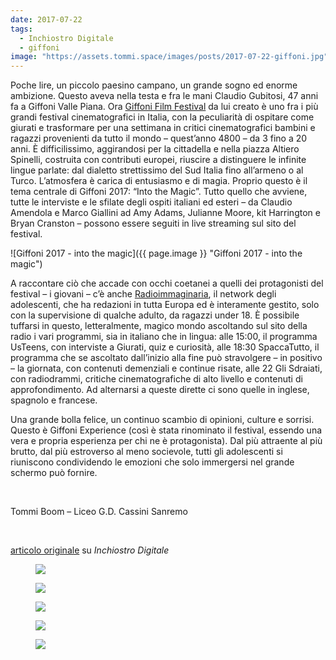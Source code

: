```yaml
---
date: 2017-07-22
tags:
  - Inchiostro Digitale
  - giffoni
image: "https://assets.tommi.space/images/posts/2017-07-22-giffoni.jpg"
---
```

Poche lire, un piccolo paesino campano, un grande sogno ed enorme ambizione. Questo aveva nella testa e fra le mani Claudio Gubitosi, 47 anni fa a Giffoni Valle Piana. Ora <a href="http://www.giffonifilmfestival.it/" rel="noopener" target="_blank">Giffoni Film Festival</a> da lui creato è uno fra i più grandi festival cinematografici in Italia, con la peculiarità di ospitare come giurati e trasformare per una settimana in critici cinematografici bambini e ragazzi provenienti da tutto il mondo – quest’anno 4800 – da 3 fino a 20 anni. È difficilissimo, aggirandosi per la cittadella e nella piazza Altiero Spinelli, costruita con contributi europei, riuscire a distinguere le infinite lingue parlate: dal dialetto strettissimo del Sud Italia fino all’armeno o al Turco. L’atmosfera è carica di entusiasmo e di magia. Proprio questo è il tema centrale di Giffoni 2017: “Into the Magic”. Tutto quello che avviene, tutte le interviste e le sfilate degli ospiti italiani ed esteri – da Claudio Amendola e Marco Giallini ad Amy Adams, Julianne Moore, kit Harrington e Bryan Cranston – possono essere seguiti in live streaming sul sito del festival.

![Giffoni 2017 - into the magic]({{ page.image }} "Giffoni 2017 - into the magic")

A raccontare ciò che accade con occhi coetanei a quelli dei protagonisti del festival – i giovani – c’è anche <a href="http://www.radioimmaginaria.it/" rel="noopener" target="_blank">Radioimmaginaria</a>, il network degli adolescenti, che ha redazioni in tutta Europa ed è interamente gestito, solo con la supervisione di qualche adulto, da ragazzi under 18. È possibile tuffarsi in questo, letteralmente, magico mondo ascoltando sul sito della radio i vari programmi, sia in italiano che in lingua: alle 15:00, il programma UsTeens, con interviste a Giurati, quiz e curiosità, alle 18:30 SpaccaTutto, il programma che se ascoltato dall’inizio alla fine può stravolgere – in positivo – la giornata, con contenuti demenziali e continue risate, alle 22 Gli Sdraiati, con radiodrammi, critiche cinematografiche di alto livello e contenuti di approfondimento. Ad alternarsi a queste dirette ci sono quelle in inglese, spagnolo e francese.

Una grande bolla felice, un continuo scambio di opinioni, culture e sorrisi. Questo è Giffoni Experience (così è stata rinominato il festival, essendo una vera e propria esperienza per chi ne è protagonista). Dal più attraente al più brutto, dal più estroverso al meno socievole, tutti gli adolescenti si riuniscono condividendo le emozioni che solo immergersi nel grande schermo può fornire.

<br>

Tommi Boom – Liceo G.D. Cassini Sanremo

<br />

<a href="https://web.archive.org/web/20200428134502/https://www.rivieratime.news/lentusiasmo-la-magia-del-giffoni-film-festival/" rel="noopener noreferrer" target="_blank">articolo originale</a> su _Inchiostro Digitale_

<figure><img src="https://live.staticflickr.com/4485/37255814190_7757779b27_6k.jpg" /></figure>
<figure><img src="https://live.staticflickr.com/4482/36802541534_c53c3835c9_6k.jpg" /></figure>
<figure><img src="https://live.staticflickr.com/876/41347107772_117bbe1b10_6k.jpg" /></figure>
<figure><img src="https://live.staticflickr.com/870/41347355172_3276540d96_6k.jpg" /></figure>
<figure><img src="https://live.staticflickr.com/871/40675844014_194a3d51f0_6k.jpg" /></figure>
